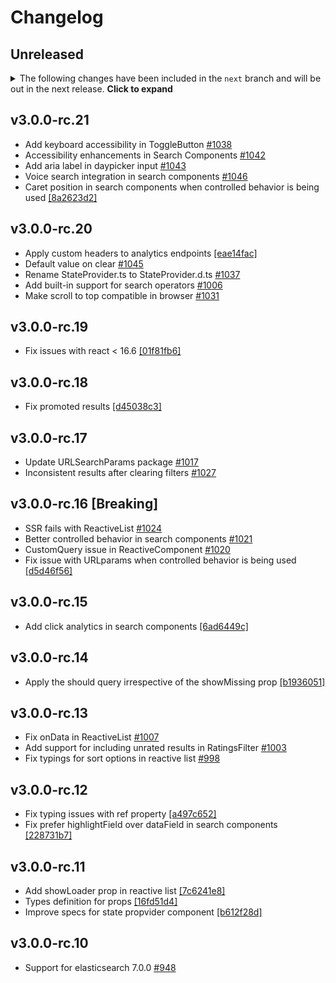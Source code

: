 # Changelog

## Unreleased

<details>
    <summary>The following changes have been included in the <code>next</code> branch and will be out in the next release. <b>Click to expand</b></summary>

- Add support for custom pagination [#1026](https://github.com/appbaseio/reactivesearch/issues/1026)
- Custom tag for ReactiveBase [[422d37ad]](https://github.com/appbaseio/reactivesearch/commit/422d37ad)
</details>

## v3.0.0-rc.21
- Add keyboard accessibility in ToggleButton [#1038](https://github.com/appbaseio/reactivesearch/pull/1038)
- Accessibility enhancements in Search Components [#1042](https://github.com/appbaseio/reactivesearch/pull/1042)
- Add aria label in daypicker input [#1043](https://github.com/appbaseio/reactivesearch/pull/1043)
- Voice search integration in search components [#1046](https://github.com/appbaseio/reactivesearch/pull/1046)
- Caret position in search components when controlled behavior is being used [[8a2623d2]](https://github.com/appbaseio/reactivesearch/commit/8a2623d2)

## v3.0.0-rc.20
- Apply custom headers to analytics endpoints [[eae14fac]](https://github.com/appbaseio/reactivesearch/commit/eae14fac)
- Default value on clear [#1045](https://github.com/appbaseio/reactivesearch/pull/1045)
- Rename StateProvider.ts to StateProvider.d.ts [#1037](https://github.com/appbaseio/reactivesearch/pull/1037)
- Add built-in support for search operators [#1006](https://github.com/appbaseio/reactivesearch/issues/1006)
- Make scroll to top compatible in browser [#1031](https://github.com/appbaseio/reactivesearch/pull/1031)

## v3.0.0-rc.19
- Fix issues with react < 16.6 [[01f81fb6]](https://github.com/appbaseio/reactivesearch/commit/01f81fb6)

## v3.0.0-rc.18
- Fix promoted results [[d45038c3]](https://github.com/appbaseio/reactivesearch/commit/d45038c3)

## v3.0.0-rc.17
- Update URLSearchParams package [#1017](https://github.com/appbaseio/reactivesearch/issues/1017)
- Inconsistent results after clearing filters [#1027](https://github.com/appbaseio/reactivesearch/issues/1027)

## v3.0.0-rc.16 [Breaking]
- SSR fails with ReactiveList [#1024](https://github.com/appbaseio/reactivesearch/issues/1024)
- Better controlled behavior in search components [#1021](https://github.com/appbaseio/reactivesearch/issues/1021)
- CustomQuery issue in ReactiveComponent [#1020](https://github.com/appbaseio/reactivesearch/issues/1020)
- Fix issue with URLparams when controlled behavior is being used [[d5d46f56]](https://github.com/appbaseio/reactivesearch/commit/d5d46f56)

## v3.0.0-rc.15
- Add click analytics in search components [[6ad6449c]](https://github.com/appbaseio/reactivesearch/commit/6ad6449c)

## v3.0.0-rc.14
- Apply the should query irrespective of the showMissing prop [[b1936051]](https://github.com/appbaseio/reactivesearch/commit/b1936051)

## v3.0.0-rc.13
- Fix onData in ReactiveList [#1007](https://github.com/appbaseio/reactivesearch/issues/1007)
- Add support for including unrated results in RatingsFilter [#1003](https://github.com/appbaseio/reactivesearch/pull/1003)
- Fix typings for sort options in reactive list [#998](https://github.com/appbaseio/reactivesearch/issues/998)

## v3.0.0-rc.12
 - Fix typing issues with ref property [[a497c652]](https://github.com/appbaseio/reactivesearch/commit/a497c652)
 - Fix prefer highlightField over dataField in search components [[228731b7]](https://github.com/appbaseio/reactivesearch/commit/228731b7)

## v3.0.0-rc.11
- Add showLoader prop in reactive list [[7c6241e8]](https://github.com/appbaseio/reactivesearch/commit/7c6241e8)
- Types definition for props [[16fd51d4]](https://github.com/appbaseio/reactivesearch/commit/16fd51d4)
- Improve specs for state propvider component [[b612f28d]](https://github.com/appbaseio/reactivesearch/commit/b612f28d)

## v3.0.0-rc.10
- Support for elasticsearch 7.0.0 [#948](https://github.com/appbaseio/reactivesearch/issues/948)
